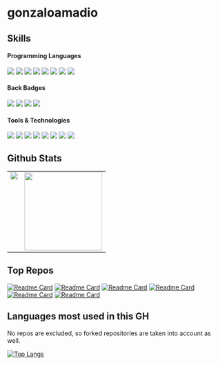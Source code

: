 # gonzaloamadio

## Skills

<h4>Programming Languages</h4>
<p>
  <img src="https://img.shields.io/badge/Python-14354C?style=for-the-badge&logo=python&logoColor=white">
  <img src="https://img.shields.io/badge/JavaScript-F7DF1E?style=for-the-badge&logo=javascript&logoColor=black">
  <img src="https://img.shields.io/badge/TypeScript-007ACC?style=for-the-badge&logo=typescript&logoColor=white">
  <img src="https://img.shields.io/badge/HTML5-E34F26?style=for-the-badge&logo=html5&logoColor=white">
  <img src="https://img.shields.io/badge/CSS3-1572B6?style=for-the-badge&logo=css3&logoColor=white">
  <img src="https://img.shields.io/badge/React-20232A?style=for-the-badge&logo=react&logoColor=61DAFB">
  <img src="https://img.shields.io/badge/Axios-BD1FE0?style=for-the-badge">
  <img src="https://img.shields.io/badge/Redux-593D88?style=for-the-badge&logo=redux&logoColor=white">
</p>

 <h4>Back Badges</h4>
</h3> 
<p>
  <img src="https://img.shields.io/badge/Django-092E20?style=for-the-badge&logo=django&logoColor=green">
  <img src="https://img.shields.io/badge/PostgreSQL-316192?style=for-the-badge&logo=postgresql&logoColor=white">
  <img src="https://img.shields.io/badge/Amazon_AWS-232F3E?style=for-the-badge&logo=amazon-aws&logoColor=white">
  <img src="https://img.shields.io/badge/docker-%230db7ed.svg?style=for-the-badge&logo=docker&logoColor=white">
</p>

<h4>Tools & Technologies</h4>
<p>
  <img src="https://img.shields.io/badge/Git-F05032?style=for-the-badge&logo=git&logoColor=white">
  <img src="https://img.shields.io/badge/GitLabCI-%23181717.svg?style=for-the-badge&logo=gitlab&logoColor=white">
  <img src="https://img.shields.io/badge/GitHub-100000?style=for-the-badge&logo=github&logoColor=white">
  <img src="https://img.shields.io/badge/githubactions-%232671E5.svg?style=for-the-badge&logo=githubactions&logoColor=white">
  <img src="https://img.shields.io/badge/Linux-FCC624?style=for-the-badge&logo=linux&logoColor=black">
  <img src="https://img.shields.io/badge/Postman-FF6C37?style=for-the-badge&logo=Postman&logoColor=white">
  <img src="https://img.shields.io/badge/Shell_Script-121011?style=for-the-badge&logo=gnu-bash&logoColor=white">
  <img src="https://img.shields.io/badge/jira-%230A0FFF.svg?style=for-the-badge&logo=jira&logoColor=white">
</p>

## Github Stats

<table>
  <tr>
    <td valign="top"><img src="https://github-readme-stats.vercel.app/api/top-langs/?username=gonzaloamadio&theme=radical&card_width=450em)](https://github.com/gonzaloamadio/gonzaloamadio/github-readme-stats"/></td>
    <td valign="top"><img height="180em" src="https://github-readme-stats.vercel.app/api?username=gonzaloamadio&show_icons=true&hide_border=true&&count_private=true&include_all_commits=true&theme=radical&hide_stars=false" /></td>
  </tr>
</table>

## Top Repos

[![Readme Card](https://github-readme-stats.vercel.app/api/pin/?username=gonzaloamadio&repo=django-safedelete)](https://github.com/gonzaloamadio/django-safedelete)
[![Readme Card](https://github-readme-stats.vercel.app/api/pin/?username=gonzaloamadio&repo=django-legacy-database)](https://github.com/gonzaloamadio/django-legacy-database)
[![Readme Card](https://github-readme-stats.vercel.app/api/pin/?username=gonzaloamadio&repo=reusable-apps-demo)](https://github.com/gonzaloamadio/reusable-apps-demo)
[![Readme Card](https://github-readme-stats.vercel.app/api/pin/?username=gonzaloamadio&repo=django-safedelete)](https://github.com/gonzaloamadio/django-safedelete)
[![Readme Card](https://github-readme-stats.vercel.app/api/pin/?username=gonzaloamadio&repo=django_business_logic)](https://github.com/gonzaloamadio/django_business_logic)
[![Readme Card](https://github-readme-stats.vercel.app/api/pin/?username=gonzaloamadio&repo=bash-scripts)](https://github.com/gonzaloamadio/bash-scripts)

## Languages most used in this GH

No repos are excluded, so forked repositories are taken into account as well.

[![Top Langs](https://github-readme-stats.vercel.app/api/top-langs/?username=gonzaloamadio&layout=compact)](https://github.com/gonzaloamadio/github-readme-stats)



